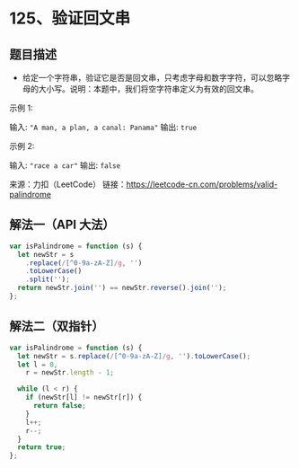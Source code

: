 # 125、验证回文串

## 题目描述

- 给定一个字符串，验证它是否是回文串，只考虑字母和数字字符，可以忽略字母的大小写。说明：本题中，我们将空字符串定义为有效的回文串。

示例 1:

输入: `"A man, a plan, a canal: Panama"`
输出: `true`

示例 2:

输入: `"race a car"`
输出: `false`

来源：力扣（LeetCode）
链接：https://leetcode-cn.com/problems/valid-palindrome

## 解法一（API 大法）

```js
var isPalindrome = function (s) {
  let newStr = s
    .replace(/[^0-9a-zA-Z]/g, '')
    .toLowerCase()
    .split('');
  return newStr.join('') == newStr.reverse().join('');
};
```

## 解法二（双指针）

```js
var isPalindrome = function (s) {
  let newStr = s.replace(/[^0-9a-zA-Z]/g, '').toLowerCase();
  let l = 0,
    r = newStr.length - 1;

  while (l < r) {
    if (newStr[l] != newStr[r]) {
      return false;
    }
    l++;
    r--;
  }
  return true;
};
```
